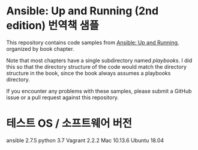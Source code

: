 # Ansible: Up and Running (2nd edition) 번역책 샘플

This repository contains code samples from [Ansible: Up and Running](http://ansiblebook.com), organized by book chapter.

Note that most chapters have a single subdirectory named *playbooks*. I did this
so that the directory structure of the code would match the directory structure
in the book, since the book always assumes a playbooks directory.

If you encounter any problems with these samples, please submit a GitHub issue
or a pull request against this repository.


# 테스트 OS / 소프트웨어 버전 

ansible 2.7.5
python 3.7
Vagrant 2.2.2
Mac 10.13.6
Ubuntu 18.04